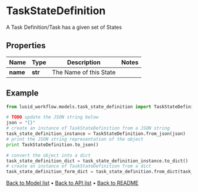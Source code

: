 # TaskStateDefinition

A Task Definition/Task has a given set of States

## Properties
Name | Type | Description | Notes
------------ | ------------- | ------------- | -------------
**name** | **str** | The Name of this State | 

## Example

```python
from lusid_workflow.models.task_state_definition import TaskStateDefinition

# TODO update the JSON string below
json = "{}"
# create an instance of TaskStateDefinition from a JSON string
task_state_definition_instance = TaskStateDefinition.from_json(json)
# print the JSON string representation of the object
print TaskStateDefinition.to_json()

# convert the object into a dict
task_state_definition_dict = task_state_definition_instance.to_dict()
# create an instance of TaskStateDefinition from a dict
task_state_definition_form_dict = task_state_definition.from_dict(task_state_definition_dict)
```
[Back to Model list](../README.md#documentation-for-models) &#8226; [Back to API list](../README.md#documentation-for-api-endpoints) &#8226; [Back to README](../README.md)


